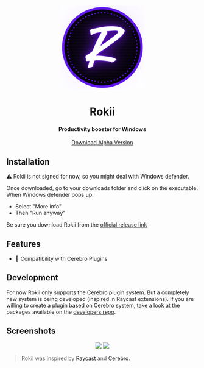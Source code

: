 <p align="center">
    <img width="220" src="https://raw.githubusercontent.com/RokiiApp/developers/main/assets/icon.svg" />
</p>

<h1 align="center">Rokii</h1>
<h4 align="center">Productivity booster for Windows</h4>
<p align="center"><a href="https://github.com/RokiiApp/.github/releases/download/1.0.0-alpha.1/Rokii_1.0.0-alpha.1.exe">Download Alpha Version</a></p>

## Installation

⚠️ Rokii is not signed for now, so you might deal with Windows defender.

Once downloaded, go to your downloads folder and click on the executable.
When Windows defender pops up:
- Select "More info"
- Then "Run anyway"

Be sure you download Rokii from the [official release link](https://github.com/RokiiApp/.github/releases/download/1.0.0-alpha.1/Rokii_1.0.0-alpha.1.exe)

## Features

- 🚀 Compatibility with Cerebro Plugins

## Development

For now Rokii only supports the Cerebro plugin system. But a completely new system is being developed (inspired in Raycast extensions).
If you are willing to create a plugin based on Cerebro system, take a look at the packages available on the [developers repo](https://github.com/RokiiApp/developers). 

## Screenshots
<p align="center">
<img width="480px" src="https://user-images.githubusercontent.com/77246331/224577822-2ec5d511-444c-4978-a60e-5c769dac53a0.png" />
<img width="480px" src="https://user-images.githubusercontent.com/77246331/224578030-d4d581fc-1c3b-4f10-9c36-27b9d7de359a.png" />
</p>

> Rokii was inspired by [Raycast](https://www.raycast.com/) and [Cerebro](https://www.cerebroapp.com/).
